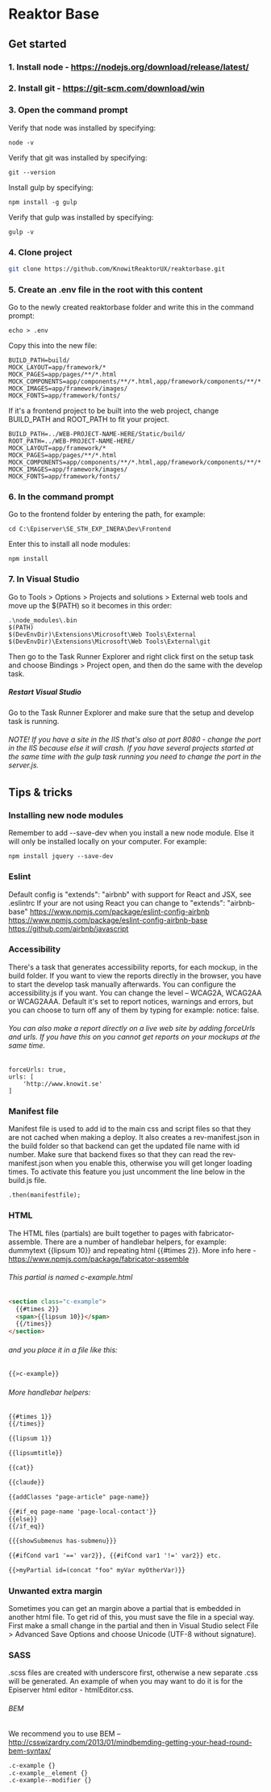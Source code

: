 # Reaktor Base

## Get started

### 1. Install node - https://nodejs.org/download/release/latest/

### 2. Install git - https://git-scm.com/download/win

### 3. Open the command prompt

Verify that node was installed by specifying:
```
node -v
```

Verify that git was installed by specifying:
```
git --version
```

Install gulp by specifying:
```
npm install -g gulp
```

Verify that gulp was installed by specifying:
```
gulp -v
```

### 4. Clone project
```bash
git clone https://github.com/KnowitReaktorUX/reaktorbase.git
```

### 5. Create an .env file in the root with this content
Go to the newly created reaktorbase folder and write this in the command prompt:
```
echo > .env
```
Copy this into the new file:
```
BUILD_PATH=build/
MOCK_LAYOUT=app/framework/*
MOCK_PAGES=app/pages/**/*.html
MOCK_COMPONENTS=app/components/**/*.html,app/framework/components/**/*.html
MOCK_IMAGES=app/framework/images/
MOCK_FONTS=app/framework/fonts/
```

If it's a frontend project to be built into the web project, change BUILD_PATH and ROOT_PATH to fit your project.
```
BUILD_PATH=../WEB-PROJECT-NAME-HERE/Static/build/
ROOT_PATH=../WEB-PROJECT-NAME-HERE/
MOCK_LAYOUT=app/framework/*
MOCK_PAGES=app/pages/**/*.html
MOCK_COMPONENTS=app/components/**/*.html,app/framework/components/**/*.html
MOCK_IMAGES=app/framework/images/
MOCK_FONTS=app/framework/fonts/
```

### 6. In the command prompt

Go to the frontend folder by entering the path, for example:
```
cd C:\Episerver\SE_STH_EXP_INERA\Dev\Frontend
```

Enter this to install all node modules:
```
npm install
```

### 7. In Visual Studio

Go to Tools > Options > Projects and solutions > External web tools and move up the $(PATH) so it becomes in this order:
```
.\node_modules\.bin
$(PATH)
$(DevEnvDir)\Extensions\Microsoft\Web Tools\External
$(DevEnvDir)\Extensions\Microsoft\Web Tools\External\git
```

Then go to the Task Runner Explorer and right click first on the setup task and choose Bindings > Project open, and then do the same with the develop task.

##### Restart Visual Studio

Go to the Task Runner Explorer and make sure that the setup and develop task is running.

###### NOTE! If you have a site in the IIS that's also at port 8080 - change the port in the IIS because else it will crash. If you have several projects started at the same time with the gulp task running you need to change the port in the server.js.

## Tips & tricks

### Installing new node modules

Remember to add --save-dev when you install a new node module. Else it will only be installed locally on your computer. For example:
```
npm install jquery --save-dev
```

### Eslint

Default config is "extends": "airbnb" with support for React and JSX, see .eslintrc
If your are not using React you can change to "extends": "airbnb-base"
https://www.npmjs.com/package/eslint-config-airbnb  
https://www.npmjs.com/package/eslint-config-airbnb-base  
https://github.com/airbnb/javascript

### Accessibility
There's a task that generates accessibility reports, for each mockup, in the build folder. If you want to view the reports directly in the browser, you have to start the develop task manually afterwards. You can configure the accessibility.js if you want. You can change the level – WCAG2A, WCAG2AA or WCAG2AAA. Default it's set to report notices, warnings and errors, but you can choose to turn off any of them by typing for example: notice: false.
###### You can also make a report directly on a live web site by adding forceUrls and urls. If you have this on you cannot get reports on your mockups at the same time.
```
forceUrls: true,
urls: [
    'http://www.knowit.se'
]
```

### Manifest file
Manifest file is used to add id to the main css and script files so that they are not cached when making a deploy. It also creates a rev-manifest.json in the build folder so that backend can get the updated file name with id number. Make sure that backend fixes so that they can read the rev-manifest.json when you enable this, otherwise you will get longer loading times. To activate this feature you just uncomment the line below in the build.js file.
```
.then(manifestfile);
```

### HTML
The HTML files (partials) are built together to pages with fabricator-assemble. There are a number of handlebar helpers, for example: dummytext {{lipsum 10}} and repeating html {{#times 2}}. More info here -  https://www.npmjs.com/package/fabricator-assemble

###### This partial is named c-example.html
```html
<section class="c-example">
  {{#times 2}}
  <span>{{lipsum 10}}</span>
  {{/times}}   
</section>
```

###### and you place it in a file like this:
```html
{{>c-example}}
```

###### More handlebar helpers:
```html
{{#times 1}}
{{/times}}

{{lipsum 1}}

{{lipsumtitle}}

{{cat}}

{{claude}}

{{addClasses "page-article" page-name}}

{{#if_eq page-name 'page-local-contact'}}
{{else}}
{{/if_eq}}

{{{showSubmenus has-submenu}}}

{{#ifCond var1 '==' var2}}, {{#ifCond var1 '!=' var2}} etc.

{{>myPartial id=(concat "foo" myVar myOtherVar)}}
```

### Unwanted extra margin
Sometimes you can get an margin above a partial that is embedded in another html file. To get rid of this, you must save the file in a special way. First make a small change in the partial and then in Visual Studio select File > Advanced Save Options and choose Unicode (UTF-8 without signature).

### SASS
.scss files are created with underscore first, otherwise a new separate .css will be generated. An example of when you may want to do it is for the Episerver html editor - htmlEditor.css.

###### BEM
We recommend you to use BEM – http://csswizardry.com/2013/01/mindbemding-getting-your-head-round-bem-syntax/

```html
.c-example {}
.c-example__element {}
.c-example--modifier {}
```
